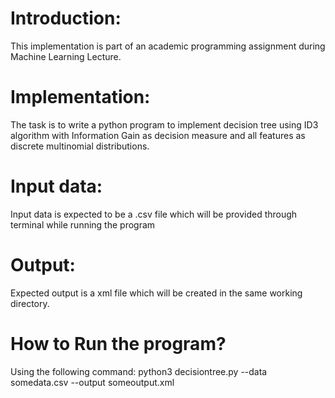 # Introduction:
This implementation is part of an academic programming assignment during Machine Learning Lecture.

# Implementation:
The task is to write a python program to implement decision tree using ID3 algorithm with Information Gain as decision measure and all features as discrete multinomial distributions.

# Input data:
Input data is expected to be a .csv file which will be provided through terminal while running the program

# Output:
Expected output is a xml file which will be created in the same working directory.

# How to Run the program?
Using the following command: 
    python3 decisiontree.py --data somedata.csv --output someoutput.xml

